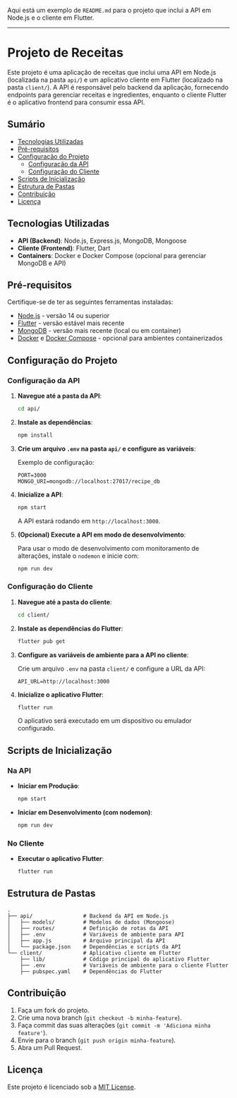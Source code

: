 Aqui está um exemplo de `README.md` para o projeto que inclui a API em Node.js e o cliente em Flutter.

---

# Projeto de Receitas

Este projeto é uma aplicação de receitas que inclui uma API em Node.js (localizada na pasta `api/`) e um aplicativo cliente em Flutter (localizado na pasta `client/`). A API é responsável pelo backend da aplicação, fornecendo endpoints para gerenciar receitas e ingredientes, enquanto o cliente Flutter é o aplicativo frontend para consumir essa API.

## Sumário

- [Tecnologias Utilizadas](#tecnologias-utilizadas)
- [Pré-requisitos](#pré-requisitos)
- [Configuração do Projeto](#configuração-do-projeto)
  - [Configuração da API](#configuração-da-api)
  - [Configuração do Cliente](#configuração-do-cliente)
- [Scripts de Inicialização](#scripts-de-inicialização)
- [Estrutura de Pastas](#estrutura-de-pastas)
- [Contribuição](#contribuição)
- [Licença](#licença)

## Tecnologias Utilizadas

- **API (Backend)**: Node.js, Express.js, MongoDB, Mongoose
- **Cliente (Frontend)**: Flutter, Dart
- **Containers**: Docker e Docker Compose (opcional para gerenciar MongoDB e API)

## Pré-requisitos

Certifique-se de ter as seguintes ferramentas instaladas:

- [Node.js](https://nodejs.org/) - versão 14 ou superior
- [Flutter](https://flutter.dev/) - versão estável mais recente
- [MongoDB](https://www.mongodb.com/) - versão mais recente (local ou em container)
- [Docker](https://www.docker.com/) e [Docker Compose](https://docs.docker.com/compose/) - opcional para ambientes containerizados

## Configuração do Projeto

### Configuração da API

1. **Navegue até a pasta da API**:

   ```bash
   cd api/
   ```

2. **Instale as dependências**:

   ```bash
   npm install
   ```

3. **Crie um arquivo `.env` na pasta `api/` e configure as variáveis**:

   Exemplo de configuração:

   ```env
   PORT=3000
   MONGO_URI=mongodb://localhost:27017/recipe_db
   ```

4. **Inicialize a API**:

   ```bash
   npm start
   ```

   A API estará rodando em `http://localhost:3000`.

5. **(Opcional) Execute a API em modo de desenvolvimento**:

   Para usar o modo de desenvolvimento com monitoramento de alterações, instale o `nodemon` e inicie com:

   ```bash
   npm run dev
   ```

### Configuração do Cliente

1. **Navegue até a pasta do cliente**:

   ```bash
   cd client/
   ```

2. **Instale as dependências do Flutter**:

   ```bash
   flutter pub get
   ```

3. **Configure as variáveis de ambiente para a API no cliente**:

   Crie um arquivo `.env` na pasta `client/` e configure a URL da API:

   ```env
   API_URL=http://localhost:3000
   ```

4. **Inicialize o aplicativo Flutter**:

   ```bash
   flutter run
   ```

   O aplicativo será executado em um dispositivo ou emulador configurado.

## Scripts de Inicialização

### Na API

- **Iniciar em Produção**:

  ```bash
  npm start
  ```

- **Iniciar em Desenvolvimento (com nodemon)**:

  ```bash
  npm run dev
  ```

### No Cliente

- **Executar o aplicativo Flutter**:

  ```bash
  flutter run
  ```

## Estrutura de Pastas

```plaintext
.
├── api/                # Backend da API em Node.js
│   ├── models/         # Modelos de dados (Mongoose)
│   ├── routes/         # Definição de rotas da API
│   ├── .env            # Variáveis de ambiente para API
│   ├── app.js          # Arquivo principal da API
│   └── package.json    # Dependências e scripts da API
└── client/             # Aplicativo cliente em Flutter
    ├── lib/            # Código principal do aplicativo Flutter
    ├── .env            # Variáveis de ambiente para o cliente Flutter
    ├── pubspec.yaml    # Dependências do Flutter
```

## Contribuição

1. Faça um fork do projeto.
2. Crie uma nova branch (`git checkout -b minha-feature`).
3. Faça commit das suas alterações (`git commit -m 'Adiciona minha feature'`).
4. Envie para o branch (`git push origin minha-feature`).
5. Abra um Pull Request.

## Licença

Este projeto é licenciado sob a [MIT License](https://opensource.org/licenses/MIT).